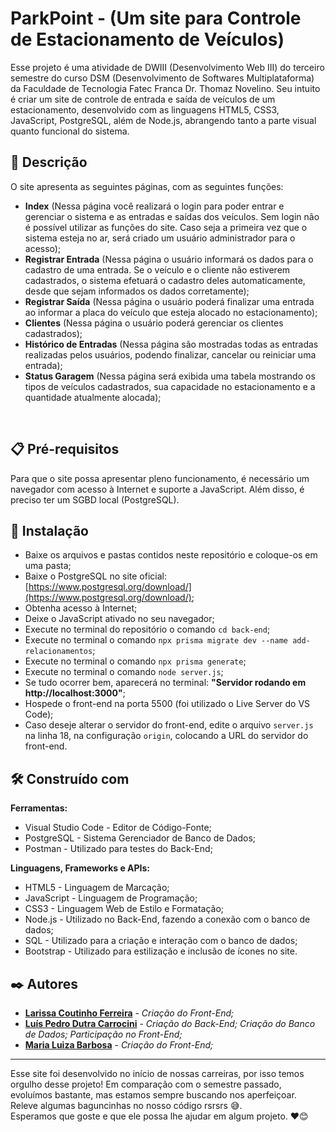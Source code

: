 # ParkPoint - (Um site para Controle de Estacionamento de Veículos)

Esse projeto é uma atividade de DWIII (Desenvolvimento Web III) do terceiro semestre do curso DSM (Desenvolvimento de Softwares Multiplataforma) da Faculdade de Tecnologia Fatec Franca Dr. Thomaz Novelino. Seu intuito é criar um site de controle de entrada e saída de veículos de um estacionamento, desenvolvido com as linguagens HTML5, CSS3, JavaScript, PostgreSQL, além de Node.js, abrangendo tanto a parte visual quanto funcional do sistema.

## 📄 Descrição

O site apresenta as seguintes páginas, com as seguintes funções:

* **Index** (Nessa página você realizará o login para poder entrar e gerenciar o sistema e as entradas e saídas dos veículos. Sem login não é possível utilizar as funções do site. Caso seja a primeira vez que o sistema esteja no ar, será criado um usuário administrador para o acesso);
* **Registrar Entrada** (Nessa página o usuário informará os dados para o cadastro de uma entrada. Se o veículo e o cliente não estiverem cadastrados, o sistema efetuará o cadastro deles automaticamente, desde que sejam informados os dados corretamente);
* **Registrar Saída** (Nessa página o usuário poderá finalizar uma entrada ao informar a placa do veículo que esteja alocado no estacionamento);
* **Clientes** (Nessa página o usuário poderá gerenciar os clientes cadastrados);
* **Histórico de Entradas** (Nessa página são mostradas todas as entradas realizadas pelos usuários, podendo finalizar, cancelar ou reiniciar uma entrada);
* **Status Garagem** (Nessa página será exibida uma tabela mostrando os tipos de veículos cadastrados, sua capacidade no estacionamento e a quantidade atualmente alocada);

<br>

## 📋 Pré-requisitos

Para que o site possa apresentar pleno funcionamento, é necessário um navegador com acesso à Internet e suporte a JavaScript. Além disso, é preciso ter um SGBD local (PostgreSQL).

## 🔧 Instalação

* Baixe os arquivos e pastas contidos neste repositório e coloque-os em uma pasta;
* Baixe o PostgreSQL no site oficial: [https://www.postgresql.org/download/](https://www.postgresql.org/download/);
* Obtenha acesso à Internet;
* Deixe o JavaScript ativado no seu navegador;
* Execute no terminal do repositório o comando `cd back-end`;
* Execute no terminal o comando `npx prisma migrate dev --name add-relacionamentos`;
* Execute no terminal o comando `npx prisma generate`;
* Execute no terminal o comando `node server.js`;
* Se tudo ocorrer bem, aparecerá no terminal: **"Servidor rodando em http://localhost:3000"**;
* Hospede o front-end na porta 5500 (foi utilizado o Live Server do VS Code);
* Caso deseje alterar o servidor do front-end, edite o arquivo `server.js` na linha 18, na configuração `origin`, colocando a URL do servidor do front-end.

## 🛠️ Construído com

**Ferramentas:**
* Visual Studio Code - Editor de Código-Fonte;
* PostgreSQL - Sistema Gerenciador de Banco de Dados;
* Postman - Utilizado para testes do Back-End;

**Linguagens, Frameworks e APIs:**
* HTML5 - Linguagem de Marcação;
* JavaScript - Linguagem de Programação;
* CSS3 - Linguagem Web de Estilo e Formatação;
* Node.js - Utilizado no Back-End, fazendo a conexão com o banco de dados;
* SQL - Utilizado para a criação e interação com o banco de dados;
* Bootstrap - Utilizado para estilização e inclusão de ícones no site.

## ✒️ Autores

* **[Larissa Coutinho Ferreira](https://github.com/joaoluquetti)** - *Criação do Front-End;*
* **[Luís Pedro Dutra Carrocini](https://github.com/luis-pedro-dutra-carrocini)** - *Criação do Back-End; Criação do Banco de Dados; Participação no Front-End;*
* **[Maria Luiza Barbosa](https://github.com/mluizabss)** - *Criação do Front-End;*

---

Esse site foi desenvolvido no início de nossas carreiras, por isso temos orgulho desse projeto! Em comparação com o semestre passado, evoluímos bastante, mas estamos sempre buscando nos aperfeiçoar.  
Releve algumas baguncinhas no nosso código rsrsrs 😅.  
Esperamos que goste e que ele possa lhe ajudar em algum projeto. ❤️😊
